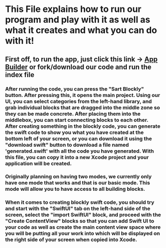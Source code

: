 # This File explains how to run our program and play with it as well as what it creates and what you can do with it!

## First off, to run the app, just click this link -> [App Builder](https://AidanFLG.github.io/App_builder/) or fork/download our code and run the index file

### After running the code, you can press the "Sart Blockly" button. After pressing this, it opens the main project. Using our UI, you can select categories from the left-hand library, and grab individual blocks that are dragged into the middle zone so they can be made concrete. After placing them into the middlebox, you can start connecting blocks to each other. After creating something in the blockly code, you can generate the swift code to show you what you have created at the bottom left of your screen, or you can download it using the "download swift" button to download a file named 'generated.swift' with all the code you have generated. With this file, you can copy it into a new Xcode project and your application will be created.

### Originally planning on having two modes, we currently only have one mode that works and that is our basic mode. This mode will allow you to have access to all building blocks.

### When it comes to creating blockly swift code, you should try and start with the "SwiftUI" tab on the left-hand side of the screen, select the "import SwiftUI" block, and proceed with the "Create ContentView" blocks so that you can add Swift UI to your code as well as create the main content view space where you will be putting all your work into which will be displayed on the right side of your screen when copied into Xcode.
